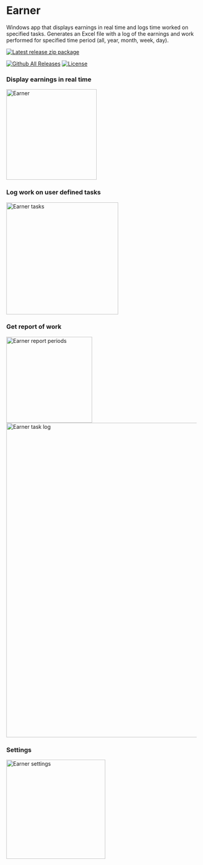 # Earner
Windows app that displays earnings in real time and logs time worked on specified tasks.
Generates an Excel file with a log of the earnings and work performed for specified time period (all, year, month, week, day).

[![Latest release zip package](https://img.shields.io/github/v/release/voltura/Earner?label=download%20latest%20release&style=for-the-badge)](https://github.com/voltura/Earner/releases/latest/download/Earner_1.0.2.9.zip)

[![Github All Releases](https://img.shields.io/github/downloads/voltura/Earner/total.svg)]()
[![License](https://img.shields.io/badge/licence-MIT-green)]()

### Display earnings in real time

<img width="239" alt="Earner" src="https://user-images.githubusercontent.com/2292809/202736689-efd78552-26d6-4d0d-8d9d-0b9d03fc5ea2.png">


### Log work on user defined tasks

<img width="296" alt="Earner tasks" src="https://user-images.githubusercontent.com/2292809/201538923-5d0a1e58-f152-4f19-8f82-154787b9311b.png">


### Get report of work
<img width="227" alt="Earner report periods" src="https://user-images.githubusercontent.com/2292809/202327007-ec4fa793-a41d-4059-99de-299a4fb62e9d.png">

<img width="831" alt="Earner task log" src="https://user-images.githubusercontent.com/2292809/202736994-796a248e-fc95-4de4-aaff-8f01abe72a5c.png">


### Settings

<img width="262" alt="Earner settings" src="https://user-images.githubusercontent.com/2292809/201832658-d7bd509c-27d1-4423-b7eb-47da1e31898d.png">
